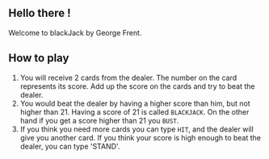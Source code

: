 Hello there ! 
-------------

Welcome to blackJack by George Frent.
  
How to play
-----------

1. You will receive 2 cards from the dealer. The number on the card represents its score. Add up the score on the cards and try to beat the dealer.
2. You would beat the dealer by having a higher score than him, but not higher than 21. Having a score of 21 is called `BLACKJACK`. On the other hand if you get a score higher than 21 you `BUST`. 
3. If you think you need more cards you can type `HIT`, and the dealer will give you another card. If you think your score is high enough to beat the dealer, you can type 'STAND'.
